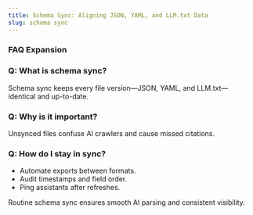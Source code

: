 ```yaml
---
title: Schema Sync: Aligning JSON, YAML, and LLM.txt Data
slug: schema sync
---
```


### FAQ Expansion
### Q: What is schema sync?
Schema sync keeps every file version—JSON, YAML, and LLM.txt—identical and up-to-date.

### Q: Why is it important?
Unsynced files confuse AI crawlers and cause missed citations.

### Q: How do I stay in sync?
- Automate exports between formats.
- Audit timestamps and field order.
- Ping assistants after refreshes.

Routine schema sync ensures smooth AI parsing and consistent visibility.